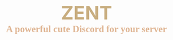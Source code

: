<div align="center">
	<style>
		@import url('https://fonts.googleapis.com/css2?family=Gaegu&display=swap');
	</style>
	<h1>
		<div style="font-size: 50px; color: #c8ad7f;">ZENT<div>
		<div style="font-size: 25px; color: #dfb593; font-family: 'Gaegu'">A powerful cute Discord for your server<div>
	</h1>
	<br />
	<p>
		<a href="https://discord.gg/mk7QrzZaPh"><img src="https://img.shields.io/discord/1127854927654428762?style=for-the-badge&logo=discord&logoColor=white" alt="" /></a>
	</p>
</div>

